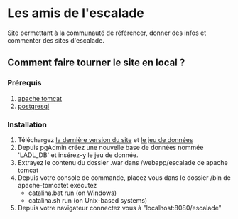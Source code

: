 # Les amis de l'escalade
Site permettant à la communauté de référencer, donner des infos et commenter des sites d'escalade.

## Comment faire tourner le site en local ?
### Prérequis
1. [apache tomcat](https://tomcat.apache.org/download-90.cgi)
2. [postgresql](https://www.postgresql.org/download/)

### Installation
1. Téléchargez [la dernière version du site](https://github.com/Valaragen/les-amis-de-l-escalade/releases) et [le jeu de données](https://github.com/Valaragen/les-amis-de-l-escalade/releases)
2. Depuis pgAdmin créez une nouvelle base de données nommée 'LADL_DB' et insérez-y le jeu de donnée.
3. Extrayez le contenu du dossier .war dans /webapp/escalade de apache tomcat
4. Depuis votre console de commande, placez vous dans le dossier /bin de apache-tomcatet executez
    * catalina.bat run (on Windows)
    * catalina.sh run (on Unix-based systems)
5. Depuis votre navigateur connectez vous à "localhost:8080/escalade"
